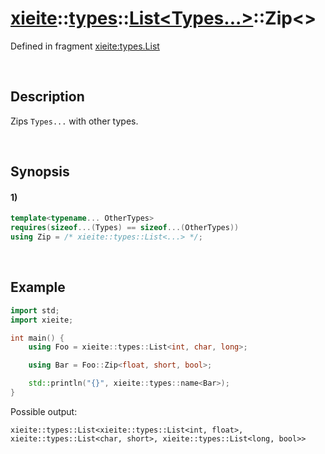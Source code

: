 # [xieite](../../../../../xieite.md)\:\:[types](../../../../../types.md)\:\:[List<Types...>](../../../list.md)\:\:Zip\<\>
Defined in fragment [xieite:types.List](../../../../../../src/types/list.cpp)

&nbsp;

## Description
Zips `Types...` with other types.

&nbsp;

## Synopsis
#### 1)
```cpp
template<typename... OtherTypes>
requires(sizeof...(Types) == sizeof...(OtherTypes))
using Zip = /* xieite::types::List<...> */;
```

&nbsp;

## Example
```cpp
import std;
import xieite;

int main() {
    using Foo = xieite::types::List<int, char, long>;

    using Bar = Foo::Zip<float, short, bool>;

    std::println("{}", xieite::types::name<Bar>);
}
```
Possible output:
```
xieite::types::List<xieite::types::List<int, float>, xieite::types::List<char, short>, xieite::types::List<long, bool>>
```
